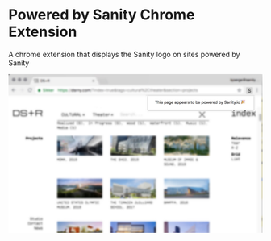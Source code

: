 # Powered by Sanity Chrome Extension

A chrome extension that displays the Sanity logo on sites powered by Sanity

![](./screenshot.jpg)
